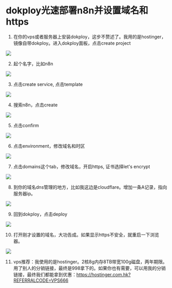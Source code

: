 # dokploy光速部署n8n并设置域名和https

1. 在你的vps或者服务器上安装dokploy，这步不赘述了。我用的是hostinger，镜像自带dokploy。进入dokploy面板，点击create project

![](https://cdn.mundane.ink/202506042155539.png)

2. 起个名字，比如n8n

![](https://cdn.mundane.ink/202506042156305.png)

3. 点击create service, 点击template

![](https://cdn.mundane.ink/202506042156723.png)

4. 搜索n8n，点击create

![](https://cdn.mundane.ink/202506042157883.png)

5. 点击confirm

![](https://cdn.mundane.ink/202506042157615.png)

6. 点击environment，修改域名和时区

![](https://cdn.mundane.ink/202506042159507.png)

7. 点击domains这个tab，修改域名，开启https, 证书选择let's encrypt

![](https://cdn.mundane.ink/202506042201895.png)

8. 到你的域名dns管理的地方，比如我这边是cloudflare。增加一条A记录，指向服务器ip。

![](https://cdn.mundane.ink/202506042203078.png)

9. 回到dokploy，点击deploy

![](https://cdn.mundane.ink/202506042204084.png)

10. 打开刚才设置的域名，大功告成。如果显示https不安全，就重启一下浏览器。

![](https://cdn.mundane.ink/202506042205307.png)

11. vps推荐：我使用的是hostinger。2核8g内存8TB带宽100g磁盘，两年期限。用了别人的分销链接，最终是998拿下的。如果你也有需要，可以用我的分销链接，最终我们都能拿到优惠：https://hostinger.com.hk?REFERRALCODE=VPS666
